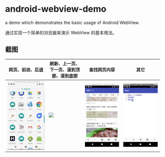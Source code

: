 # android-webview-demo

a demo which demonstrates the basic usage of Android WebView.

通过实现一个简单的浏览器来演示 WebView 的基本用法。


## 截图


| 网页、前进、后退 | 刷新、上一页、下一页、滚到顶部、滚到底部 | 查找网页内容 | 其它 
| - | - | - | -
| ![](./screenshots/1.gif) | ![](./screenshots/2.gif) | ![](./screenshots/3.gif) | ![](./screenshots/4.gif)


